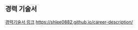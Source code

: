 
## 경력 기술서

[경력기술서 링크](https://shlee0882.github.io/career-description/)
https://shlee0882.github.io/career-description/
